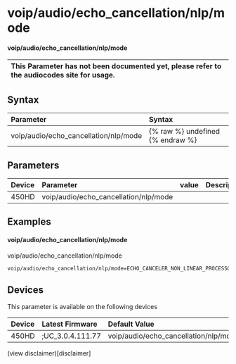 ﻿---
description: voip/audio/echo_cancellation/nlp/mode
search:
    keywords: ['voip','audio','echo_cancellation','nlp','mode']
---

# voip/audio/echo_cancellation/nlp/mode

#### voip/audio/echo_cancellation/nlp/mode


| This Parameter has not been documented yet, please refer to the audiocodes site for usage.  |
| :--- |

## Syntax
| Parameter | Syntax |
| :--- | :--- |
|voip/audio/echo_cancellation/nlp/mode | {% raw %} undefined {% endraw %} |

## Parameters
|Device|Parameter|value|Description|
|:---|:---|:---|:---|
| 450HD | voip/audio/echo_cancellation/nlp/mode |  |  |

## Examples
#### voip/audio/echo_cancellation/nlp/mode

voip/audio/echo_cancellation/nlp/mode

```
voip/audio/echo_cancellation/nlp/mode=ECHO_CANCELER_NON_LINEAR_PROCESSOR_MODE__MEDIUM_SENSITIVITY
```

## Devices
This parameter is available on the following devices

| Device | Latest Firmware | Default Value |
|:---|:---|:---|
| 450HD | ;UC_3.0.4.111.77 | voip/audio/echo_cancellation/nlp/mode=ECHO_CANCELER_NON_LINEAR_PROCESSOR_MODE__MEDIUM_SENSITIVITY 

(view disclaimer)[disclaimer]
